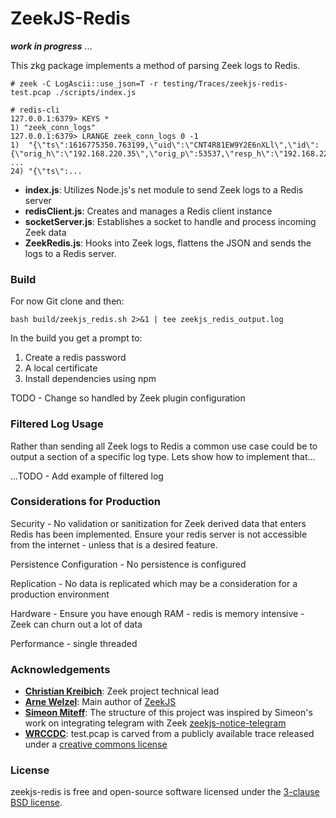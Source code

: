 ZeekJS-Redis
=================================

***work in progress*** ...

This zkg package implements a method of parsing Zeek logs to Redis.

```# zeek -C LogAscii::use_json=T -r testing/Traces/zeekjs-redis-test.pcap ./scripts/index.js```

```
# redis-cli
127.0.0.1:6379> KEYS *
1) "zeek_conn_logs"
127.0.0.1:6379> LRANGE zeek_conn_logs 0 -1
1)  "{\"ts\":1616775350.763199,\"uid\":\"CNT4R81EW9Y2E6nXLl\",\"id\":{\"orig_h\":\"192.168.220.35\",\"orig_p\":53537,\"resp_h\":\"192.168.220.1\",\"resp_p\":31981},\"proto\":\"tcp\",\"conn_state\":\"S0\",\"local_orig\":true,\"local_resp\":true,\"missed_bytes\":0,\"history\":\"S\",\"orig_pkts\":1,\"orig_ip_bytes\":44,\"resp_pkts\":0,\"resp_ip_bytes\":0}"
...
24) "{\"ts\":...
```

- **index.js**: Utilizes Node.js's net module to send Zeek logs to a Redis server
- **redisClient.js**: Creates and manages a Redis client instance
- **socketServer.js**: Establishes a socket to handle and process incoming Zeek data
- **ZeekRedis.js**: Hooks into Zeek logs, flattens the JSON and sends the logs to a Redis server.

### Build

For now Git clone and then:
```
bash build/zeekjs_redis.sh 2>&1 | tee zeekjs_redis_output.log
```

In the build you get a prompt to:
1. Create a redis password 
2. A local certificate
3. Install dependencies using npm

TODO - Change so handled by Zeek plugin configuration  

### Filtered Log Usage

Rather than sending all Zeek logs to Redis a common use case could be to output a section of a specific log type.
Lets show how to implement that...

...TODO - Add example of filtered log


### Considerations for Production

Security - No validation or sanitization for Zeek derived data that enters Redis has been implemented.
Ensure your redis server is not accessible from the internet - unless that is a desired feature.

Persistence Configuration - No persistence is configured

Replication - No data is replicated which may be a consideration for a production environment

Hardware - Ensure you have enough RAM - redis is memory intensive - Zeek can churn out a lot of data

Performance - single threaded

### Acknowledgements

- [**Christian Kreibich**](https://github.com/ckreibich): Zeek project technical lead
- [**Arne Welzel**](https://github.com/awelzel): Main author of [ZeekJS](https://zeekjs.readthedocs.io)
- [**Simeon Miteff**](https://github.com/simeonmiteff): The structure of this project was inspired by Simeon's work on integrating telegram with Zeek [zeekjs-notice-telegram](https://github.com/corelight/zeekjs-notice-telegram)
- [**WRCCDC**](https://wrccdc.org): test.pcap is carved from a publicly available trace released under a [creative commons license](https://creativecommons.org/licenses/by-sa/4.0/)

### License 
zeekjs-redis is free and open-source software licensed under the [3-clause BSD license](LICENSE).
